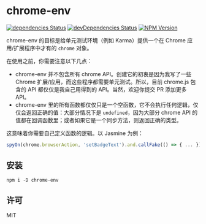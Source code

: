 # chrome-env

[![dependencies Status](https://img.shields.io/david/Selection-Translator/chrome-env.svg?style=flat-square)](https://david-dm.org/Selection-Translator/chrome-env)
[![devDependencies Status](https://img.shields.io/david/dev/Selection-Translator/chrome-env.svg?style=flat-square)](https://david-dm.org/Selection-Translator/chrome-env#info=devDependencies)
[![NPM Version](https://img.shields.io/npm/v/chrome-env.svg?style=flat-square)](https://www.npmjs.com/package/chrome-env)

chrome-env 的目标是给单元测试环境（例如 Karma）提供一个在 Chrome 应用/扩展程序中才有的 `chrome` 对象。

在使用之前，你需要注意以下几点：

 + chrome-env 并不包含所有 chrome API。创建它的初衷是因为我写了一些 Chrome 扩展/应用，而这些程序都需要单元测试。所以，目前 chrome.js 包含的 API 都仅仅是我自己用得到的 API。当然，欢迎你提交 PR 添加更多 API。
 + chrome-env 里的所有函数都仅仅只是一个空函数，它不会执行任何逻辑，仅仅会返回正确的值：大部分情况下是 `undefined`，因为大部分 chrome API 的值都在回调函数里；或者如果它是一个同步方法，则返回正确的类型。

这意味着你需要自己定义函数的逻辑。以 Jasmine 为例：

```js
spyOn(chrome.browserAction, 'setBadgeText').and.callFake(() => { ... })
```

## 安装

```
npm i -D chrome-env
```

## 许可

MIT
